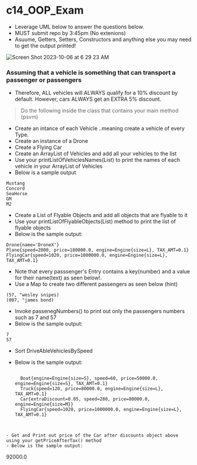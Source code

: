 # c14_OOP_Exam
- Leverage UML below to answer the questions below.
- MUST submit repo by 3:45pm (No extenions)
- Asuume, Getters, Setters, Constructors and anything else you may need to get the output printed!

![Screen Shot 2023-10-06 at 6 29 23 AM](https://github.com/MikailaAkeredolu/c14_OOP_Exam/assets/10773482/d398923e-bf7f-4a59-8625-65f84e92280c)

### Assuming that a vehicle is something that can transport a passenger or passengers
- Therefore, ALL vehicles will ALWAYS qualify for a 10% discount by default. However, cars ALWAYS get an EXTRA 5% discount.

> Do the following inside the class that contains your main method (psvm)

- Create an intance of each Vehicle ..meaning create a vehicle of every Type.
- Create an instance of a Drone
- Create a Flying Car
- Create an ArrayList of Vehicles and add all your vehicles to the list
- Use your printListOfVehiclesNames(List<Vehicle>) to print the names of each vehicle in your ArrayList of Vehicles
- Below is a sample output
  
```
Mustang
Concord
SeaHorse
GM
M2
```



- Create a List of Flyable Objects and add all objects that are flyable to it
- Use your printListOfFlyableObjects(List<Flyable>) method to print the list of flyable objects
- Below is the sample output:

```
Drone{name='DroneX'}
Plane{speed=2000, price=180000.0, engine=Engine{size=L}, TAX_AMT=0.1}
FlyingCar{speed=1020, price=1000000.0, engine=Engine{size=L}, TAX_AMT=0.1}

```



- Note that every passsenger's Entry contains a key(number) and a value for their name(text) as seen below!.
- Use a Map to create two different passengers as seen below (hint)

```
(57, "wesley snipes)
(007, "james bond) 

```



- Invoke passenegNumbers() to print out only the passengers numbers  such as 7 and 57
- Below is the sample output:

```
7
57
```


- Sort DriveAbleVehiclesBySpeed
- Below is the sample output:

  ```
  
    Boat{engine=Engine{size=S}, speed=60, price=50000.0, engine=Engine{size=S}, TAX_AMT=0.1}
    Truck{speed=120, price=80000.0, engine=Engine{size=L}, TAX_AMT=0.1}
    Car{extraDiscount=0.05, speed=280, price=80000.0, engine=Engine{size=M}}
    FlyingCar{speed=1020, price=1000000.0, engine=Engine{size=L}, TAX_AMT=0.1}

```


- Get and Print out price of the Car after discounts object above using your getPriceAfterTax() method
- Below is the sample output:

```
92000.0
```


